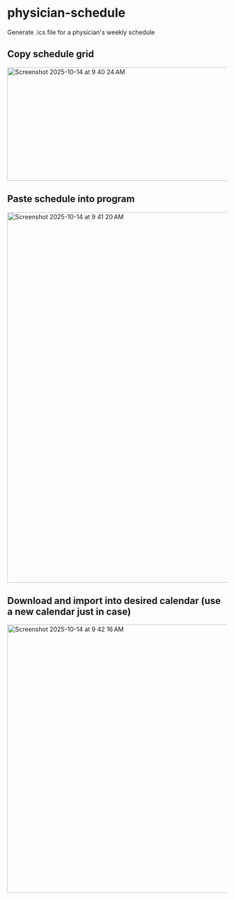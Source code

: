 # physician-schedule
Generate .ics file for a physician's weekly schedule


## Copy schedule grid
<img width="724" height="260" alt="Screenshot 2025-10-14 at 9 40 24 AM" src="https://github.com/user-attachments/assets/365eaa8b-3727-47d2-9cc3-aaed008bd456" />

## Paste schedule into program
<img width="754" height="849" alt="Screenshot 2025-10-14 at 9 41 20 AM" src="https://github.com/user-attachments/assets/afdef9fd-0a1d-4a28-aed2-89337eb5d753" />

## Download and import into desired calendar (use a new calendar just in case)
<img width="751" height="615" alt="Screenshot 2025-10-14 at 9 42 16 AM" src="https://github.com/user-attachments/assets/3763781f-cc14-4e75-900b-75955a340db4" />
